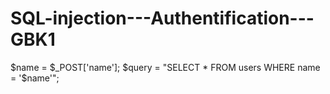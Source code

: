 # SQL-injection---Authentification---GBK1
$name = $_POST['name']; $query = "SELECT * FROM users WHERE name = '$name'";
